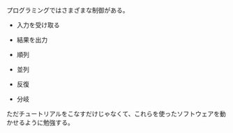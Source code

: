 プログラミングではさまざまな制御がある。

- 入力を受け取る
- 結果を出力

- 順列
- 並列

- 反復
- 分岐

ただチュートリアルをこなすだけじゃなくて、これらを使ったソフトウェアを動かせるように勉強する。
